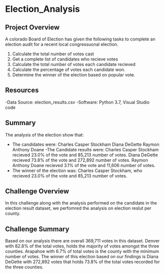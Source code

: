 # Election_Analysis
## Project Overview
A colorado Board of Election has given the following tasks to complete an election audit for a recent local congressuonal election.
1. Calculate the total number of votes cast
2. Get a complete list of candidates who recieve votes
3. Calculate the total number of votes each candidate recieved
4. Calculate the percentage of votes each candidate won.
5. Determine the winner of the election based on popular vote.

## Resources
-Data Source: election_results.csv
-Software: Python 3.7, Visual Studio code

## Summary 
The analysis of the election show that:
- The candidates were:
      Charles Casper Stockham
      Diana DeGette
      Raymon Anthony Doane
 -The Candidate results were:
      Charles Casper Stockham recieved 23.0% of the vote and 85,213 number of votes.
      Diana DeGette recieved 73.8% of the vote and 272,892 number of votes.
      Raymon Anthony Doane recieved 3.1% of the vote and 11,606 number of votes.
- The winner of the election was:
      Charles Casper Stockham, who recieved 23.0% of the vote and 85,213 number of votes.

## Challenge Overview

In this challenge along with the analysis performed on the candidate in the election result dataset, we perfomred the analysis on election reslut per county.

## Challenge Summary

Based on our analysis there are overall 369,711 votes in this dataset. Denver with 82.8% of the total votes, holds the majority of votes amongst the three counties. Arapahoe with 6.7% of total votes is the county with the minimum number of votes.
The winner of this election based on our findings is Diana DeGette with 272,892 votes that holds 73.8% of the total votes recorded for the three counties.